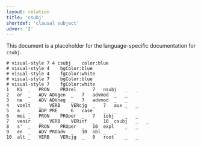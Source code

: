 ```yaml
---
layout: relation
title: 'csubj'
shortdef: 'clausal subject'
udver: '2'
---
```


This document is a placeholder for the language-specific documentation
for `csubj`.

~~~ conllu
# visual-style 7 4 csubj	color:blue
# visual-style 4	bgColor:blue
# visual-style 4	fgColor:white
# visual-style 7	bgColor:blue
# visual-style 7	fgColor:white
1	Ki	_	PRON	PROrel	_	7	nsubj	_	_
2	or	_	ADV	ADVgen	_	7	advmod	_	_
3	ne	_	ADV	ADVneg	_	7	advmod	_	_
4	voelt	_	VERB	VERcjg	_	7	aux	_	_
5	a	_	ADP	PRE	_	6	case	_	_
6	mei	_	PRON	PROper	_	7	iobj	_	_
7	venir	_	VERB	VERinf	_	10	csubj	_	_
8	s'	_	PRON	PROper	_	10	expl	_	_
9	en	_	ADV	PROadv	_	10	obl	_	_
10	alt	_	VERB	VERcjg	_	0	root	_	_

~~~
